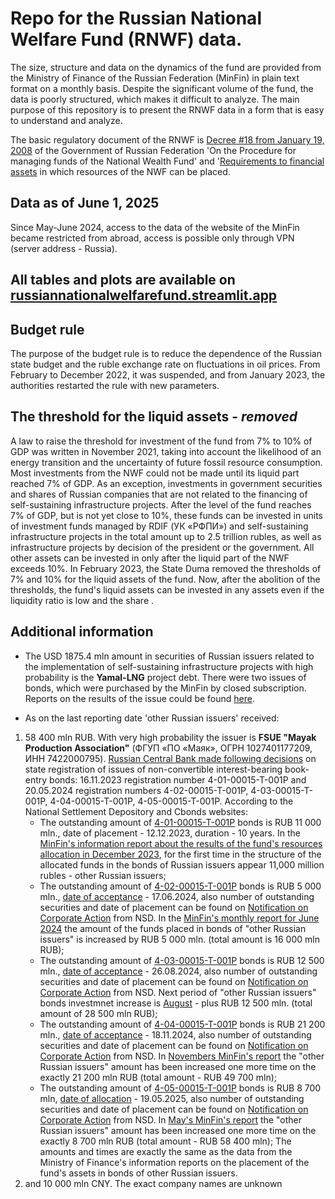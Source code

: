 # Repo for the Russian National Welfare Fund (RNWF) data. 

The size, structure and data on the dynamics of the fund are provided from the Ministry of Finance of the Russian Federation (MinFin) in plain text format on a monthly basis. Despite the significant volume of the fund, the data is poorly structured, which makes it difficult to analyze. The main purpose of this repository is to present the RNWF data in a form that is easy to understand and analyze.

The basic regulatory document of the RNWF is [Decree #18 from January 19, 2008](https://www.consultant.ru/document/cons_doc_LAW_74298/92d969e26a4326c5d02fa79b8f9cf4994ee5633b/) of the Government of Russian Federation 'On the Procedure for managing funds of the National Wealth Fund' and '[Requirements to financial assets](https://www.consultant.ru/document/cons_doc_LAW_74298/7bc757f5e7b23b669abc3e59d4b3a56e9a7307ba/) in which resources of the NWF can be placed.

## Data as of June 1, 2025
Since May-June 2024, access to the data of the website of the MinFin became restricted from abroad, access is possible only through VPN (server address - Russia).

## All tables and plots are available on [russiannationalwelfarefund.streamlit.app](https://russiannationalwelfarefund.streamlit.app/)

## Budget rule
The purpose of the budget rule is to reduce the dependence of the Russian state budget and the ruble exchange rate on fluctuations in oil prices. From February to December 2022, it was suspended, and from January 2023, the authorities restarted the rule with new parameters.

## The threshold for the liquid assets - *removed*
A law to raise the threshold for investment of the fund from 7% to 10% of GDP was written in November 2021, taking into account the likelihood of an energy transition and the uncertainty of future fossil resource consumption. Most investments from the NWF could not be made until its liquid part reached 7% of GDP. As an exception, investments in government securities and shares of Russian companies that are not related to the financing of self-sustaining infrastructure projects. After the level of the fund reaches 7% of GDP, but is not yet close to 10%, these funds can be invested in units of investment funds managed by RDIF (УК «РФПИ») and self-sustaining infrastructure projects in the total amount up to 2.5 trillion rubles, as well as infrastructure projects by decision of the president or the government. All other assets can be invested in only after the liquid part of the NWF exceeds 10%. 
In February 2023, the State Duma removed the thresholds of 7% and 10% for the liquid assets of the fund. Now, after the abolition of the thresholds, the fund's liquid assets can be invested in any assets even if the liquidity ratio is low and the share . 

## Additional information
- The USD 1875.4 mln amount in securities of Russian issuers related to the implementation of self-sustaining infrastructure projects with high probability is the **Yamal-LNG** project debt. There were two issues of bonds, which were purchased by the MinFin by closed subscription. Reports on the results of the issue could be found [here](https://disclosure.1prime.ru/portal/default.aspx?emId=7709602713). 

- As on the last reporting date 'other Russian issuers' received: 
1. 58 400 mln RUB. With very high probability the issuer is **FSUE "Mayak Production Association"** (ФГУП «ПО «Маяк», ОГРН 1027401177209, ИНН 7422000795). [Russian Central Bank made following decisions](https://www.cbr.ru/rbr/insideDKO/) on state registration of issues of non-convertible interest-bearing book-entry bonds: 16.11.2023 registration number 4-01-00015-T-001P and 20.05.2024 registration numbers 4-02-00015-T-001P, 4-03-00015-T-001P, 4-04-00015-T-001P, 4-05-00015-T-001P. According to the National Settlement Depository and Cbonds websites: 
    - The outstanding amount of [4-01-00015-T-001P](https://nsddata.ru/en/news/view/1068536) bonds is RUB 11 000 mln.,  date of placement - 12.12.2023, duration - 10 years. In the [MinFin's information report about the results of the fund's resources allocation in December 2023](data_monthly_info_messages/01.01.2024.docx), for the first time in the structure of the allocated funds in the bonds of Russian issuers appear 11,000 million rubles - other Russian issuers;
    - The outstanding amount of [4-02-00015-T-001P](https://cbonds.com/bonds/1669545/) bonds is RUB 5 000 mln., [date of acceptance](https://nsddata.ru/en/news/view/1141006) - 17.06.2024, also number of outstanding securities and date of placement can be found on [Notification on Corporate Action](https://nsddata.ru/en/news/view/1142006) from NSD. In the [MinFin's monthly report for June 2024](data_monthly_info_messages/01.07.2024.pdf) the amount of the funds placed in bonds of "other Russian issuers" is increased by RUB 5 000 mln. (total amount is 16 000 mln RUB);
    - The outstanding amount of [4-03-00015-T-001P](https://cbonds.com/bonds/1669547/) bonds is RUB 12 500 mln., [date of acceptance](https://nsddata.ru/en/news/view/1166812) - 26.08.2024, also number of outstanding securities and date of placement can be found on [Notification on Corporate Action](https://nsddata.ru/en/news/view/1167944) from NSD. Next period of "other Russian issuers" bonds investmnet increase is [August](data_monthly_info_messages/01.09.24.pdf) - plus RUB 12 500 mln. (total amount of 28 500 mln RUB);
    - The outstanding amount of [4-04-00015-T-001P](https://cbonds.com/bonds/1669549/) bonds is RUB 21 200 mln., [date of acceptance](https://nsddata.ru/en/news/view/1195402) - 18.11.2024, also number of outstanding securities and date of placement can be found on [Notification on Corporate Action](https://nsddata.ru/en/news/view/1196595) from NSD. In [Novembers MinFin's report](data_monthly_info_messages/01.12.2024.docx) the "other Russian issuers" amount has been increased one more time on the exactly 21 200 mln RUB (total amount - RUB 49 700 mln);
    - The outstanding amount of [4-05-00015-T-001P](https://cbonds.com/bonds/1669551/) bonds is RUB 8 700 mln,  [date of allocation](https://www.isin.ru/en/ru_isin/news_c/index.php?id22=670142) - 19.05.2025, also number of outstanding securities and date of placement can be found on [Notification on Corporate Action](https://nsddata.ru/ru/news/view/1260373) from NSD. In [May's MinFin's report](data_monthly_info_messages/01.06.2025.docx) the "other Russian issuers" amount has been increased one more time on the exactly 8 700 mln RUB (total amount - RUB 58 400 mln);
The amounts and times are exactly the same as the data from the Ministry of Finance's information reports on the placement of the fund's assets in bonds of other Russian issuers.
2. and 10 000 mln CNY. The exact company names are unknown 